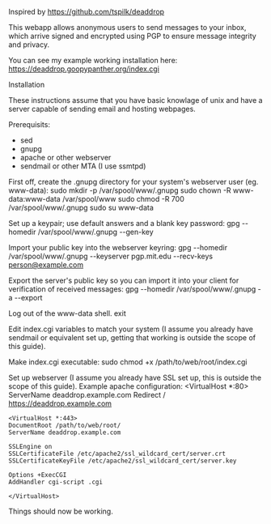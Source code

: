 Inspired by https://github.com/tspilk/deaddrop

This webapp allows anonymous users to send messages to your inbox, which arrive signed and encrypted using PGP to ensure message integrity and privacy.

You can see my example working installation here: https://deaddrop.goopypanther.org/index.cgi

Installation

These instructions assume that you have basic knowlage of unix and have a server capable of sending email and hosting webpages.

Prerequisits:
 * sed
 * gnupg
 * apache or other webserver
 * sendmail or other MTA (I use ssmtpd)

First off, create the .gnupg directory for your system's webserver user (eg. www-data):
    sudo mkdir -p /var/spool/www/.gnupg
    sudo chown -R www-data:www-data /var/spool/www
    sudo chmod -R 700 /var/spool/www/.gnupg
    sudo su www-data
 
Set up a keypair; use default answers and a blank key password:
    gpg --homedir /var/spool/www/.gnupg --gen-key

Import your public key into the webserver keyring:
    gpg --homedir /var/spool/www/.gnupg --keyserver pgp.mit.edu --recv-keys person@example.com

Export the server's public key so you can import it into your client for verification of received messages:
    gpg --homedir /var/spool/www/.gnupg -a --export

Log out of the www-data shell.
    exit

Edit index.cgi variables to match your system (I assume you already have sendmail or equivalent set up, getting that working is outside the scope of this guide).

Make index.cgi executable:
    sudo chmod +x /path/to/web/root/index.cgi

Set up webserver (I assume you already have SSL set up, this is outside the scope of this guide).
Example apache configuration:
    <VirtualHost *:80>
    ServerName deaddrop.example.com
    Redirect / https://deaddrop.example.com
    </VirtualHost>

    <VirtualHost *:443>
    DocumentRoot /path/to/web/root/
    ServerName deaddrop.example.com

    SSLEngine on
    SSLCertificateFile /etc/apache2/ssl_wildcard_cert/server.crt
    SSLCertificateKeyFile /etc/apache2/ssl_wildcard_cert/server.key

    Options +ExecCGI
    AddHandler cgi-script .cgi

    </VirtualHost>

Things should now be working.
